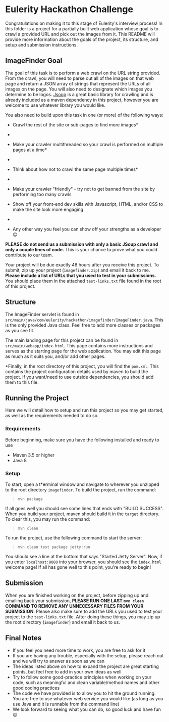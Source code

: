 # Eulerity Hackathon Challenge
Congratulations on making it to this stage of Eulerity's interview process! In this folder is a project for a partially built web application whose goal is to crawl a provided URL and pick out the images from it. This README will provide more information about the goals of the project, its structure, and setup and submission instructions.

## ImageFinder Goal
The goal of this task is to perform a web crawl on the URL string provided. From the crawl, you will need to parse out all of the images on that web page and return a JSON array of strings that represent the URLs of all images on the page. You will also need to designate which images you determine to be logos. [Jsoup](https://jsoup.org/) is a great basic library for crawling and is already included as a maven dependency in this project, however you are welcome to use whatever library you would like.

You also need to build upon this task in one (or more) of the following ways:

- Crawl the rest of the site or sub-pages to find more images*
- 
- Make your crawler multithreaded so your crawl is performed on multiple pages at a time*
- 
- Think about how not to crawl the same page multiple times*
- 
- Make your crawler "friendly" - try not to get banned from the site by performing too many crawls

- Show off your front-end dev skills with Javascript, HTML, and/or CSS to make the site look more engaging
- 
- Any other way you feel you can show off your strengths as a developer 😊

**PLEASE do not send us a submission with only a basic JSoup crawl and only a couple lines of code.** This is your chance to prove what you could contribute to our team.

Your project will be due exactly 48 hours after you receive this project. To submit, zip up your project (`imagefinder.zip`) and email it back to me. **Please include a list of URLs that you used to test in your submissions.** You should place them in the attached `test-links.txt` file found in the root of this project.

## Structure
The ImageFinder servlet is found in `src/main/java/com/eulerity/hackathon/imagefinder/ImageFinder.java`. This is the only provided Java class. Feel free to add more classes or packages as you see fit. 

The main landing page for this project can be found in `src/main/webapp/index.html`. This page contains more instructions and serves as the starting page for the web application. You may edit this page as much as it suits you, and/or add other pages. 

*Finally, in the root directory of this project, you will find the `pom.xml`. This contains the project configuration details used by maven to build the project. If you want/need to use outside dependencies, you should add them to this file.

## Running the Project
Here we will detail how to setup and run this project so you may get started, as well as the requirements needed to do so.

### Requirements
Before beginning, make sure you have the following installed and ready to use
- Maven 3.5 or higher
- Java 8

### Setup
To start, open a t*erminal window and navigate to wherever you unzipped to the root directory `imagefinder`. To build the project, run the command:

>`mvn package`

If all goes well you should see some lines that ends with "BUILD SUCCESS". When you build your project, maven should build it in the `target` directory. To clear this, you may run the command:

>`mvn clean`

To run the project, use the following command to start the server:

>`mvn clean test package jetty:run`

You should see a line at the bottom that says "Started Jetty Server". Now, if you enter `localhost:8080` into your browser, you should see the `index.html` welcome page! If all has gone well to this point, you're ready to begin!

## Submission
When you are finished working on the project, before zipping up and emailing back your submission, **PLEASE RUN ONE LAST `mvn clean` COMMAND TO REMOVE ANY UNNECESSARY FILES FROM YOUR SUBMISSION**. Please also make sure to add the URLs you used to test your project to the `test-links.txt` file. After doing these things, you may zip up the root directory (`imagefinder`) and email it back to us.

## Final Notes
- If you feel you need more time to work, you are free to ask for it
- If you are having any trouble, especially with the setup, please reach out and we will try to answer as soon as we can
- The ideas listed above on how to expand the project are great starting points, but feel free to add in your own ideas as well
- Try to follow some good-practice principles when working on your code, such as meaningful and clean variable/method names and other good coding practices
- The code we have provided is to allow you to hit the ground running. You are free to use whatever web service you would like (as long as you use Java and it is runnable from the command line)
- We look forward to seeing what you can do, so good luck and have fun😊